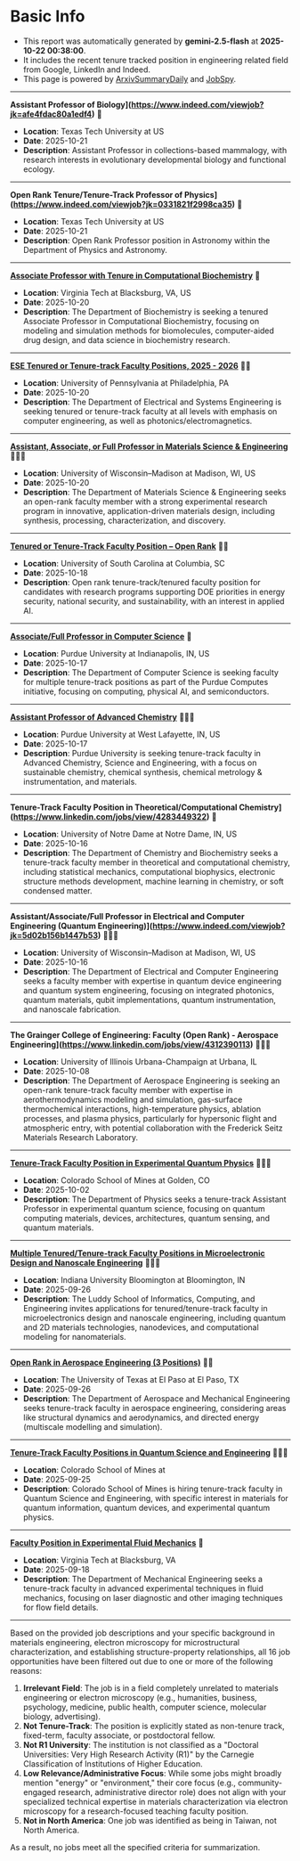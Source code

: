 
# Basic Info
- This report was automatically generated by **gemini-2.5-flash** at **2025-10-22 00:38:00**.  
- It includes the recent tenure tracked position in engineering related field from Google, LinkedIn and Indeed.  
- This page is powered by [ArxivSummaryDaily](https://github.com/dong-zehao/ArxivSummaryDaily) and [JobSpy](https://github.com/speedyapply/JobSpy).
---
**Assistant Professor of Biology](https://www.indeed.com/viewjob?jk=afe4fdac80a1edf4)** 🌟
- **Location**: Texas Tech University at US
- **Date**: 2025-10-21
- **Description**: Assistant Professor in collections-based mammalogy, with research interests in evolutionary developmental biology and functional ecology.
---
**Open Rank Tenure/Tenure-Track Professor of Physics](https://www.indeed.com/viewjob?jk=0331821f2998ca35)** 🌟
- **Location**: Texas Tech University at US
- **Date**: 2025-10-21
- **Description**: Open Rank Professor position in Astronomy within the Department of Physics and Astronomy.
---
**[Associate Professor with Tenure in Computational Biochemistry](https://www.indeed.com/viewjob?jk=3f798b10534fc018)** 🌟
- **Location**: Virginia Tech at Blacksburg, VA, US
- **Date**: 2025-10-20
- **Description**: The Department of Biochemistry is seeking a tenured Associate Professor in Computational Biochemistry, focusing on modeling and simulation methods for biomolecules, computer-aided drug design, and data science in biochemistry research.
---
**[ESE Tenured or Tenure-track Faculty Positions, 2025 - 2026](https://www.linkedin.com/jobs/view/4316003424)** 🌟🌟
- **Location**: University of Pennsylvania at Philadelphia, PA
- **Date**: 2025-10-20
- **Description**: The Department of Electrical and Systems Engineering is seeking tenured or tenure-track faculty at all levels with emphasis on computer engineering, as well as photonics/electromagnetics.
---
**[Assistant, Associate, or Full Professor in Materials Science & Engineering](https://www.indeed.com/viewjob?jk=470b941ded950b29)** 🌟🌟🌟
- **Location**: University of Wisconsin–Madison at Madison, WI, US
- **Date**: 2025-10-20
- **Description**: The Department of Materials Science & Engineering seeks an open-rank faculty member with a strong experimental research program in innovative, application-driven materials design, including synthesis, processing, characterization, and discovery.
---
**[Tenured or Tenure-Track Faculty Position – Open Rank](https://www.linkedin.com/jobs/view/4316820469)** 🌟🌟
- **Location**: University of South Carolina at Columbia, SC
- **Date**: 2025-10-18
- **Description**: Open rank tenure-track/tenured faculty position for candidates with research programs supporting DOE priorities in energy security, national security, and sustainability, with an interest in applied AI.
---
**[Associate/Full Professor in Computer Science](https://www.indeed.com/viewjob?jk=b8ab668b11e766cb)** 🌟
- **Location**: Purdue University at Indianapolis, IN, US
- **Date**: 2025-10-17
- **Description**: The Department of Computer Science is seeking faculty for multiple tenure-track positions as part of the Purdue Computes initiative, focusing on computing, physical AI, and semiconductors.
---
**[Assistant Professor of Advanced Chemistry](https://www.indeed.com/viewjob?jk=fcab327a98323fc2)** 🌟🌟🌟
- **Location**: Purdue University at West Lafayette, IN, US
- **Date**: 2025-10-17
- **Description**: Purdue University is seeking tenure-track faculty in Advanced Chemistry, Science and Engineering, with a focus on sustainable chemistry, chemical synthesis, chemical metrology & instrumentation, and materials.
---
**Tenure-Track Faculty Position in Theoretical/Computational Chemistry](https://www.linkedin.com/jobs/view/4283449322)** 🌟
- **Location**: University of Notre Dame at Notre Dame, IN, US
- **Date**: 2025-10-16
- **Description**: The Department of Chemistry and Biochemistry seeks a tenure-track faculty member in theoretical and computational chemistry, including statistical mechanics, computational biophysics, electronic structure methods development, machine learning in chemistry, or soft condensed matter.
---
**Assistant/Associate/Full Professor in Electrical and Computer Engineering (Quantum Engineering)](https://www.indeed.com/viewjob?jk=5d02b156b1447b53)** 🌟🌟🌟
- **Location**: University of Wisconsin–Madison at Madison, WI, US
- **Date**: 2025-10-16
- **Description**: The Department of Electrical and Computer Engineering seeks a faculty member with expertise in quantum device engineering and quantum system engineering, focusing on integrated photonics, quantum materials, qubit implementations, quantum instrumentation, and nanoscale fabrication.
---
**The Grainger College of Engineering: Faculty (Open Rank) - Aerospace Engineering](https://www.linkedin.com/jobs/view/4312390113)** 🌟🌟🌟
- **Location**: University of Illinois Urbana-Champaign at Urbana, IL
- **Date**: 2025-10-08
- **Description**: The Department of Aerospace Engineering is seeking an open-rank tenure-track faculty member with expertise in aerothermodynamics modeling and simulation, gas-surface thermochemical interactions, high-temperature physics, ablation processes, and plasma physics, particularly for hypersonic flight and atmospheric entry, with potential collaboration with the Frederick Seitz Materials Research Laboratory.
---
**[Tenure-Track Faculty Position in Experimental Quantum Physics](https://www.linkedin.com/jobs/view/4308282913)** 🌟🌟🌟
- **Location**: Colorado School of Mines at Golden, CO
- **Date**: 2025-10-02
- **Description**: The Department of Physics seeks a tenure-track Assistant Professor in experimental quantum science, focusing on quantum computing materials, devices, architectures, quantum sensing, and quantum materials.
---
**[Multiple Tenured/Tenure-track Faculty Positions in Microelectronic Design and Nanoscale Engineering](https://www.linkedin.com/jobs/view/4305785130)** 🌟🌟🌟
- **Location**: Indiana University Bloomington at Bloomington, IN
- **Date**: 2025-09-26
- **Description**: The Luddy School of Informatics, Computing, and Engineering invites applications for tenured/tenure-track faculty in microelectronics design and nanoscale engineering, including quantum and 2D materials technologies, nanodevices, and computational modeling for nanomaterials.
---
**[Open Rank in Aerospace Engineering (3 Positions)](https://www.linkedin.com/jobs/view/4306820826)** 🌟🌟
- **Location**: The University of Texas at El Paso at El Paso, TX
- **Date**: 2025-09-26
- **Description**: The Department of Aerospace and Mechanical Engineering seeks tenure-track faculty in aerospace engineering, considering areas like structural dynamics and aerodynamics, and directed energy (multiscale modelling and simulation).
---
**[Tenure-Track Faculty Positions in Quantum Science and Engineering](https://www.linkedin.com/jobs/view/4306243039)** 🌟🌟🌟
- **Location**: Colorado School of Mines at 
- **Date**: 2025-09-25
- **Description**: Colorado School of Mines is hiring tenure-track faculty in Quantum Science and Engineering, with specific interest in materials for quantum information, quantum devices, and experimental quantum physics.
---
**[Faculty Position in Experimental Fluid Mechanics](https://www.linkedin.com/jobs/view/4302212092)** 🌟
- **Location**: Virginia Tech at Blacksburg, VA
- **Date**: 2025-09-18
- **Description**: The Department of Mechanical Engineering seeks a tenure-track faculty in advanced experimental techniques in fluid mechanics, focusing on laser diagnostic and other imaging techniques for flow field details.
---
Based on the provided job descriptions and your specific background in materials engineering, electron microscopy for microstructural characterization, and establishing structure-property relationships, all 16 job opportunities have been filtered out due to one or more of the following reasons:
1.  **Irrelevant Field**: The job is in a field completely unrelated to materials engineering or electron microscopy (e.g., humanities, business, psychology, medicine, public health, computer science, molecular biology, advertising).
2.  **Not Tenure-Track**: The position is explicitly stated as non-tenure track, fixed-term, faculty associate, or postdoctoral fellow.
3.  **Not R1 University**: The institution is not classified as a "Doctoral Universities: Very High Research Activity (R1)" by the Carnegie Classification of Institutions of Higher Education.
4.  **Low Relevance/Administrative Focus**: While some jobs might broadly mention "energy" or "environment," their core focus (e.g., community-engaged research, administrative director role) does not align with your specialized technical expertise in materials characterization via electron microscopy for a research-focused teaching faculty position.
5.  **Not in North America**: One job was identified as being in Taiwan, not North America.

As a result, no jobs meet all the specified criteria for summarization.
